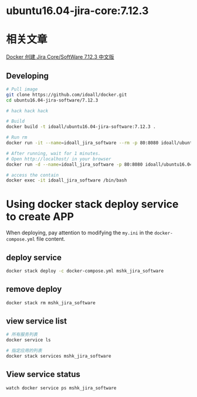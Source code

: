
ubuntu16.04-jira-core:7.12.3
=============


# 相关文章
[Docker 创建 Jira Core/SoftWare 7.12.3 中文版](https://mshk.top/2018/11/docker-jira-core-software-7-12-3/)

## Developing

```bash
# Pull image
git clone https://github.com/idoall/docker.git
cd ubuntu16.04-jira-software/7.12.3

# hack hack hack

# Build
docker build -t idoall/ubuntu16.04-jira-software:7.12.3 .

# Run rm
docker run -it --name=idoall_jira_software --rm -p 80:8080 idoall/ubuntu16.04-jira-software:7.12.3 /bin/bash

# After running, wait for 1 minutes.
# Open http://localhost/ in your browser
docker run -d --name=idoall_jira_software -p 80:8080 idoall/ubuntu16.04-jira-software:7.12.3

# access the contain
docker exec -it idoall_jira_software /bin/bash
```
# Using docker stack deploy service to create APP



When deploying, pay attention to modifying the  `my.ini` in the `docker-compose.yml` file content.



## deploy service

```bash
docker stack deploy -c docker-compose.yml mshk_jira_software
```

## remove deploy

```bash
docker stack rm mshk_jira_software
```

## view service list

```bash
# 所有服务列表
docker service ls

# 指定应用的列表
docker stack services mshk_jira_software
```

## View service status

```bash
watch docker service ps mshk_jira_software
```
